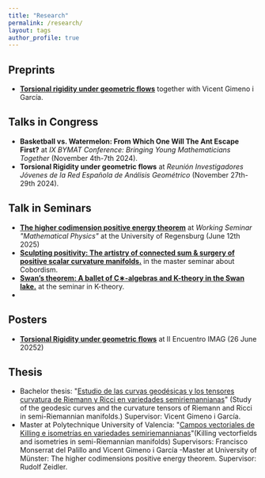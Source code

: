 ```yaml
---
title: "Research"
permalink: /research/
layout: tags
author_profile: true
---
```


## Preprints
- [**Torsional rigidity under geometric flows**](https://arxiv.org/pdf/2411.17435) together with Vicent Gimeno i García.

## Talks in Congress
- **Basketball vs. Watermelon: From Which One Will The Ant Escape First?** at *IX BYMAT Conference: Bringing Young Mathematicians Together* (November 4th-7th 2024).
- **Torsional Rigidity under geometric flows** at *Reunión Investigadores Jóvenes de la Red Española de Análisis Geométrico* (November 27th-29th 2024).

## Talk in Seminars
- [**The higher codimension positive energy theorem**](https://causal-fermion-system.com/wp-content/uploads/2025/06/slides-gonzalez-2.pdf) at *Working Seminar "Mathematical Physics"* at the University of Regensburg (June 12th 2025)
- [**Sculpting positivity: The artistry of connected sum & surgery of positive scalar curvature manifolds.**]([https://sites.google.com/u/0/d/19G8fJrR94z_009hAjih5pKlSd9kVZCEo/p/1t6LrMLo7jrJpoCZtv8TSvIl65nTjpweu/preview?authuser=0](https://drive.google.com/file/d/1xsAEI_95rkw-CQzWaUmGpcGIgTPAoiYs/view)) in the master seminar about Cobordism.
- [**Swan’s theorem: A ballet of C∗-algebras and K-theory in the Swan lake.**](https://sites.google.com/u/0/d/19G8fJrR94z_009hAjih5pKlSd9kVZCEo/p/1t6LrMLo7jrJpoCZtv8TSvIl65nTjpweu/preview?authuser=0) at the seminar in K-theory.
- 
## Posters
- [**Torsional Rigidity under geometric flows**](https://github.com/FernanGI/FernanGI.github.io/blob/master/assets/images/Poster_Torsional_Rigidity_under_Geometric_Flows.pdf) at II Encuentro IMAG (26 June 20252)

## Thesis
- Bachelor thesis: "[Estudio de las curvas geodésicas y los tensores curvatura de Riemann y Ricci en variedades semiriemannianas](http://hdl.handle.net/10234/195548)" (Study of the geodesic curves and the curvature tensors of Riemann and Ricci in semi-Riemannian manifolds.) Supervisor: Vicent Gimeno i García.
- Master at Polytechnique University of Valencia: "[Campos vectoriales de Killing e isometrías en variedades semiriemannianas](https://riunet.upv.es/entities/publication/e8e1bbda-4695-4000-b797-be39996b3220)"(Killing vectorfields and isometries in semi-Riemannian manifolds) Supervisors: Francisco Monserrat del Palillo and Vicent Gimeno i García
-Master at University of Münster: The higher codimensions positive energy theorem. Supervisor: Rudolf Zeidler. 

